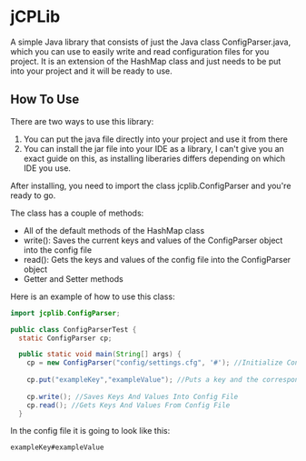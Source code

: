 # jCPLib
A simple Java library that consists of just the Java class ConfigParser.java, which you can use to easily write and read configuration files for you project. It is an extension of the HashMap class and just needs to be put into your project and it will be ready to use.

## How To Use
There are two ways to use this library:

1. You can put the java file directly into your project and use it from there
2. You can install the jar file into your IDE as a library, I can't give you an exact guide on this, as installing liberaries differs depending on which IDE you use.

After installing, you need to import the class jcplib.ConfigParser and you're ready to go.

The class has a couple of methods:

- All of the default methods of the HashMap class
- write(): Saves the current keys and values of the ConfigParser object into the config file
- read(): Gets the keys and values of the config file into the ConfigParser object
- Getter and Setter methods

Here is an example of how to use this class:

```java
import jcplib.ConfigParser;

public class ConfigParserTest {
  static ConfigParser cp;

  public static void main(String[] args) {
    cp = new ConfigParser("config/settings.cfg", '#'); //Initialize Config Parser
    
    cp.put("exampleKey","exampleValue"); //Puts a key and the corresponding value into the ConfigParser object
    
    cp.write(); //Saves Keys And Values Into Config File
    cp.read(); //Gets Keys And Values From Config File
  }
```

In the config file it is going to look like this:

```
exampleKey#exampleValue
```
